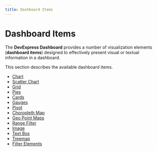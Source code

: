 ```yaml
---
title: Dashboard Items
---
```

# Dashboard Items
The **DevExpress Dashboard** provides a number of visualization elements (**dashboard items**) designed to effectively present visual or textual information in a dashboard.

This section describes the available dashboard items.
* [Chart](dashboard-items/chart.md)
* [Scatter Chart](dashboard-items/scatter-chart.md)
* [Grid](dashboard-items/grid.md)
* [Pies](dashboard-items/pies.md)
* [Cards](dashboard-items/cards.md)
* [Gauges](dashboard-items/gauges.md)
* [Pivot](dashboard-items/pivot.md)
* [Choropleth Map](dashboard-items/choropleth-map.md)
* [Geo Point Maps](dashboard-items/geo-point-maps.md)
* [Range Filter](dashboard-items/range-filter.md)
* [Image](dashboard-items/image.md)
* [Text Box](dashboard-items/text-box.md)
* [Treemap](dashboard-items/treemap.md)
* [Filter Elements](dashboard-items/filter-elements.md)